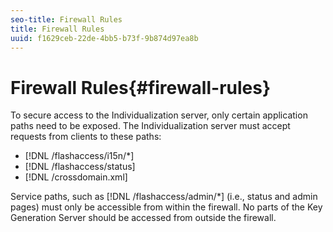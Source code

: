```yaml
---
seo-title: Firewall Rules
title: Firewall Rules
uuid: f1629ceb-22de-4bb5-b73f-9b874d97ea8b
---
```


# Firewall Rules{#firewall-rules}

To secure access to the Individualization server, only certain application paths need to be exposed. The Individualization server must accept requests from clients to these paths:

* [!DNL /flashaccess/i15n/*] 
* [!DNL /flashaccess/status] 
* [!DNL /crossdomain.xml]

Service paths, such as [!DNL /flashaccess/admin/*] (i.e., status and admin pages) must only be accessible from within the firewall. No parts of the Key Generation Server should be accessed from outside the firewall. 
